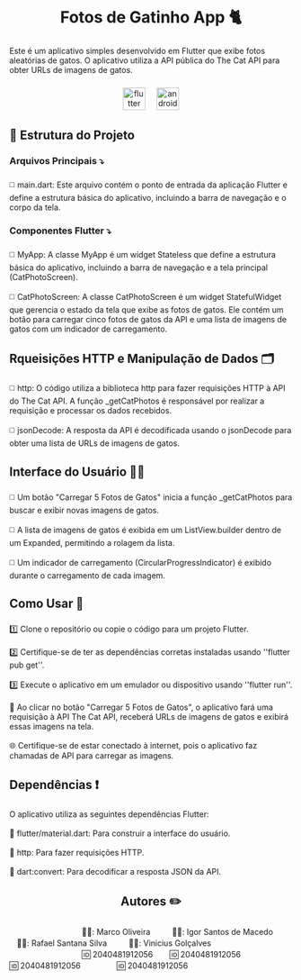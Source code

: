 <h1 align="center">Fotos de Gatinho App 🐈</h1>

###

<p align="left">Este é um aplicativo simples desenvolvido em Flutter que exibe fotos aleatórias de gatos. O aplicativo utiliza a API pública do The Cat API para obter URLs de imagens de gatos.</p>

###

<div align="center">
  <img src="https://skillicons.dev/icons?i=flutter" height="40" alt="flutter logo"  />
  <img width="12" />
  <img src="https://cdn.simpleicons.org/android/3DDC84" height="40" alt="android logo"  />
</div>

###

<h2 align="left">📍 Estrutura do Projeto</h2>

###

<h3 align="left">Arquivos Principais ⤵️</h3>

###

<p align="left">◻️ main.dart: Este arquivo contém o ponto de entrada da aplicação Flutter e define a estrutura básica do aplicativo, incluindo a barra de navegação e o corpo da tela.</p>

###

<h3 align="left">Componentes Flutter ⤵️</h3>

###

<p align="left">◻️ MyApp: A classe MyApp é um widget Stateless que define a estrutura básica do aplicativo, incluindo a barra de navegação e a tela principal (CatPhotoScreen).<br><br>◻️ CatPhotoScreen: A classe CatPhotoScreen é um widget StatefulWidget que gerencia o estado da tela que exibe as fotos de gatos. Ele contém um botão para carregar cinco fotos de gatos da API e uma lista de imagens de gatos com um indicador de carregamento.</p>

###

<h2 align="left">Rqueisições HTTP e Manipulação de Dados 🗂️</h2>

###

<p align="left">◻️ http: O código utiliza a biblioteca http para fazer requisições HTTP à API do The Cat API. A função _getCatPhotos é responsável por realizar a requisição e processar os dados recebidos.<br><br>◻️ jsonDecode: A resposta da API é decodificada usando o jsonDecode para obter uma lista de URLs de imagens de gatos.</p>

###

<h2 align="left">Interface do Usuário 👨‍💻</h2>

###

<p align="left">◻️ Um botão "Carregar 5 Fotos de Gatos" inicia a função _getCatPhotos para buscar e exibir novas imagens de gatos.<br><br>◻️ A lista de imagens de gatos é exibida em um ListView.builder dentro de um Expanded, permitindo a rolagem da lista.<br> <br>◻️ Um indicador de carregamento (CircularProgressIndicator) é exibido durante o carregamento de cada imagem.</p>

###

<h2 align="left">Como Usar 📱</h2>

###

<p align="left">1️⃣ Clone o repositório ou copie o código para um projeto Flutter.<br><br>2️⃣ Certifique-se de ter as dependências corretas instaladas usando ''flutter pub get''.<br><br>3️⃣ Execute o aplicativo em um emulador ou dispositivo usando ''flutter run''.<br><br>💠 Ao clicar no botão "Carregar 5 Fotos de Gatos", o aplicativo fará uma requisição à API The Cat API, receberá URLs de imagens de gatos e exibirá essas imagens na tela.<br><br>🌐 Certifique-se de estar conectado à internet, pois o aplicativo faz chamadas de API para carregar as imagens.</p>

###

<h2 align="left">Dependências ❗</h2>

###

<p align="left">O aplicativo utiliza as seguintes dependências Flutter:<br><br>🚩 flutter/material.dart: Para construir a interface do usuário.<br><br>🚩 http: Para fazer requisições HTTP.<br><br>🚩 dart:convert: Para decodificar a resposta JSON da API.</p>

###

<h2 align="center">Autores ✏️</h2>

###

<p align="left">ㅤㅤㅤㅤㅤㅤㅤㅤㅤㅤ👨‍💼: Marco Oliveiraㅤㅤㅤ👨‍💼: Igor Santos de Macedoㅤㅤㅤ👨‍💼: Rafael Santana Silvaㅤㅤㅤ👨‍💼: Vinicius Golçalves<br>ㅤㅤㅤㅤㅤㅤㅤㅤㅤㅤ🆔 2040481912056ㅤㅤ 🆔 2040481912056ㅤㅤㅤㅤㅤㅤ 🆔 2040481912056ㅤㅤㅤㅤㅤ🆔 2040481912056</p>

###
